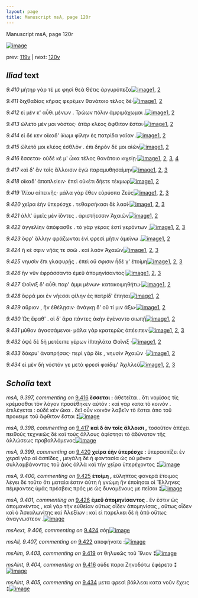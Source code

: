 ```yaml
---
layout: page
title: Manuscript msA, page 120r
---
```


Manuscript msA, page 120r

[![image](http://www.homermultitext.org/iipsrv?OBJ=IIP,1.0&FIF=/project/homer/pyramidal/deepzoom/hmt/vaimg/2017a/VA120RN_0292.tif&WID=100&CVT=JPEG)](http://www.homermultitext.org/ict2/?urn=urn:cite2:hmt:vaimg.2017a:VA120RN_0292)

prev:  [119v](../119v/) | next:  [120v](../120v/)

## *Iliad* text

*9.410* <a id="9.410"/> μήτηρ γάρ τέ με φησὶ θεὰ Θέτις ἀργυρόπεζα[![image](http://www.homermultitext.org/iipsrv?OBJ=IIP,1.0&FIF=/project/homer/pyramidal/deepzoom/hmt/vaimg/2017a/VA120RN_0292.tif&RGN=0.1832,0.2036,0.4004,0.0308&WID=1000&CVT=JPEG)](http://www.homermultitext.org/ict2/?urn=urn:cite2:hmt:vaimg.2017a:VA120RN_0292@0.1832,0.2036,0.4004,0.0308)[1](#msA_9.667), [2](#msA_9.1)

*9.411* <a id="9.411"/> διχθαδίας κῆρας φερέμεν θανάτοιο τέλος δέ·[![image](http://www.homermultitext.org/iipsrv?OBJ=IIP,1.0&FIF=/project/homer/pyramidal/deepzoom/hmt/vaimg/2017a/VA120RN_0292.tif&RGN=0.1842,0.2246,0.4004,0.0308&WID=1000&CVT=JPEG)](http://www.homermultitext.org/ict2/?urn=urn:cite2:hmt:vaimg.2017a:VA120RN_0292@0.1842,0.2246,0.4004,0.0308)[1](#msA_9.667), [2](#msA_9.1)

*9.412* <a id="9.412"/> εἰ μέν κ' αὖθι μένων . Τρώων πόλιν ἀμφιμάχωμαι .[![image](http://www.homermultitext.org/iipsrv?OBJ=IIP,1.0&FIF=/project/homer/pyramidal/deepzoom/hmt/vaimg/2017a/VA120RN_0292.tif&RGN=0.1812,0.2442,0.4284,0.0278&WID=1000&CVT=JPEG)](http://www.homermultitext.org/ict2/?urn=urn:cite2:hmt:vaimg.2017a:VA120RN_0292@0.1812,0.2442,0.4284,0.0278)[1](#msA_9.667), [2](#msA_9.1)

*9.413* <a id="9.413"/> ὤλετο μέν μοι νόστος· ἀτὰρ κλέος ἄφθιτον ἔσται·[![image](http://www.homermultitext.org/iipsrv?OBJ=IIP,1.0&FIF=/project/homer/pyramidal/deepzoom/hmt/vaimg/2017a/VA120RN_0292.tif&RGN=0.1782,0.2675,0.4284,0.021&WID=1000&CVT=JPEG)](http://www.homermultitext.org/ict2/?urn=urn:cite2:hmt:vaimg.2017a:VA120RN_0292@0.1782,0.2675,0.4284,0.021)[1](#msA_9.667), [2](#msA_9.1)

*9.414* <a id="9.414"/> εἰ δέ κεν οἴκαδ' ί̈κωμι φίλην ἐς πατρίδα γαῖαν .[![image](http://www.homermultitext.org/iipsrv?OBJ=IIP,1.0&FIF=/project/homer/pyramidal/deepzoom/hmt/vaimg/2017a/VA120RN_0292.tif&RGN=0.1762,0.2855,0.4284,0.021&WID=1000&CVT=JPEG)](http://www.homermultitext.org/ict2/?urn=urn:cite2:hmt:vaimg.2017a:VA120RN_0292@0.1762,0.2855,0.4284,0.021)[1](#msA_9.667), [2](#msA_9.1)

*9.415* <a id="9.415"/> ὤλετό μοι κλέος ἐσθλὸν . ἐπι δηρὸν δέ μοι αἰὼν[![image](http://www.homermultitext.org/iipsrv?OBJ=IIP,1.0&FIF=/project/homer/pyramidal/deepzoom/hmt/vaimg/2017a/VA120RN_0292.tif&RGN=0.1752,0.3043,0.4284,0.021&WID=1000&CVT=JPEG)](http://www.homermultitext.org/ict2/?urn=urn:cite2:hmt:vaimg.2017a:VA120RN_0292@0.1752,0.3043,0.4284,0.021)[1](#msA_9.667), [2](#msA_9.1)

*9.416* <a id="9.416"/> ἔσσεται· οὐδέ κέ μ' ὦκα τέλος θανάτοιο κιχείῃ·[![image](http://www.homermultitext.org/iipsrv?OBJ=IIP,1.0&FIF=/project/homer/pyramidal/deepzoom/hmt/vaimg/2017a/VA120RN_0292.tif&RGN=0.1752,0.3231,0.4284,0.021&WID=1000&CVT=JPEG)](http://www.homermultitext.org/ict2/?urn=urn:cite2:hmt:vaimg.2017a:VA120RN_0292@0.1752,0.3231,0.4284,0.021)[1](#msA_9.667), [2](#msA_9.397), [3](#msAint_9.404), [4](#msA_9.1)

*9.417* <a id="9.417"/> καὶ δ' ἂν τοῖς ἄλλοισιν ἐγὼ παραμυθησαίμην[![image](http://www.homermultitext.org/iipsrv?OBJ=IIP,1.0&FIF=/project/homer/pyramidal/deepzoom/hmt/vaimg/2017a/VA120RN_0292.tif&RGN=0.1722,0.3403,0.4284,0.021&WID=1000&CVT=JPEG)](http://www.homermultitext.org/ict2/?urn=urn:cite2:hmt:vaimg.2017a:VA120RN_0292@0.1722,0.3403,0.4284,0.021)[1](#msA_9.667), [2](#msA_9.1), [3](#msA_9.398)

*9.418* <a id="9.418"/> οἴκαδ' ἀποπλείειν· ἐπεὶ οὐκέτι δήετε τέκμωρ[![image](http://www.homermultitext.org/iipsrv?OBJ=IIP,1.0&FIF=/project/homer/pyramidal/deepzoom/hmt/vaimg/2017a/VA120RN_0292.tif&RGN=0.1712,0.3606,0.4284,0.021&WID=1000&CVT=JPEG)](http://www.homermultitext.org/ict2/?urn=urn:cite2:hmt:vaimg.2017a:VA120RN_0292@0.1712,0.3606,0.4284,0.021)[1](#msA_9.667), [2](#msA_9.1)

*9.419* <a id="9.419"/> Ἰ̈λίου αἰπεινῆς· μάλα γάρ ἕθεν εὐρύοπα Ζεὺς[![image](http://www.homermultitext.org/iipsrv?OBJ=IIP,1.0&FIF=/project/homer/pyramidal/deepzoom/hmt/vaimg/2017a/VA120RN_0292.tif&RGN=0.1682,0.3817,0.4284,0.021&WID=1000&CVT=JPEG)](http://www.homermultitext.org/ict2/?urn=urn:cite2:hmt:vaimg.2017a:VA120RN_0292@0.1682,0.3817,0.4284,0.021)[1](#msA_9.667), [2](#msAim_9.403), [3](#msA_9.1)

*9.420* <a id="9.420"/> χεῖρα ἑὴν ὑπερέσχε . τεθαρσήκασι δὲ λαοί·[![image](http://www.homermultitext.org/iipsrv?OBJ=IIP,1.0&FIF=/project/homer/pyramidal/deepzoom/hmt/vaimg/2017a/VA120RN_0292.tif&RGN=0.1662,0.4012,0.4284,0.021&WID=1000&CVT=JPEG)](http://www.homermultitext.org/ict2/?urn=urn:cite2:hmt:vaimg.2017a:VA120RN_0292@0.1662,0.4012,0.4284,0.021)[1](#msA_9.667), [2](#msA_9.399), [3](#msA_9.1)

*9.421* <a id="9.421"/> ἀλλ' ὑμεῖς μὲν ἰ̈όντες . ἀριστήεσσιν Ἀχαιῶν[![image](http://www.homermultitext.org/iipsrv?OBJ=IIP,1.0&FIF=/project/homer/pyramidal/deepzoom/hmt/vaimg/2017a/VA120RN_0292.tif&RGN=0.1622,0.417,0.4284,0.021&WID=1000&CVT=JPEG)](http://www.homermultitext.org/ict2/?urn=urn:cite2:hmt:vaimg.2017a:VA120RN_0292@0.1622,0.417,0.4284,0.021)[1](#msA_9.667), [2](#msA_9.1)

*9.422* <a id="9.422"/> ἀγγελίην ἀπόφασθε . τὸ γὰρ γέρας ἐστὶ γερόντων ,[![image](http://www.homermultitext.org/iipsrv?OBJ=IIP,1.0&FIF=/project/homer/pyramidal/deepzoom/hmt/vaimg/2017a/VA120RN_0292.tif&RGN=0.1622,0.4395,0.4284,0.021&WID=1000&CVT=JPEG)](http://www.homermultitext.org/ict2/?urn=urn:cite2:hmt:vaimg.2017a:VA120RN_0292@0.1622,0.4395,0.4284,0.021)[1](#msA_9.667), [2](#msAil_9.407), [3](#msA_9.1)

*9.423* <a id="9.423"/> ὄφρ' ἄλλην φράζωνται ἐνὶ φρεσὶ μῆτιν ἀμείνω .[![image](http://www.homermultitext.org/iipsrv?OBJ=IIP,1.0&FIF=/project/homer/pyramidal/deepzoom/hmt/vaimg/2017a/VA120RN_0292.tif&RGN=0.1702,0.4606,0.4284,0.021&WID=1000&CVT=JPEG)](http://www.homermultitext.org/ict2/?urn=urn:cite2:hmt:vaimg.2017a:VA120RN_0292@0.1702,0.4606,0.4284,0.021)[1](#msA_9.667), [2](#msA_9.1)

*9.424* <a id="9.424"/> ἥ κέ σφιν νῆάς τε σοῶ . καὶ λαὸν Ἀχαιῶν[![image](http://www.homermultitext.org/iipsrv?OBJ=IIP,1.0&FIF=/project/homer/pyramidal/deepzoom/hmt/vaimg/2017a/VA120RN_0292.tif&RGN=0.1682,0.4771,0.4284,0.021&WID=1000&CVT=JPEG)](http://www.homermultitext.org/ict2/?urn=urn:cite2:hmt:vaimg.2017a:VA120RN_0292@0.1682,0.4771,0.4284,0.021)[1](#msA_9.667), [2](#msAext_9.406), [3](#msA_9.1)

*9.425* <a id="9.425"/> νηυσὶν ἔπι γλαφυρῇς . ἐπεὶ οὔ σφισιν ἧδέ γ' ἑτοίμη[![image](http://www.homermultitext.org/iipsrv?OBJ=IIP,1.0&FIF=/project/homer/pyramidal/deepzoom/hmt/vaimg/2017a/VA120RN_0292.tif&RGN=0.1632,0.4966,0.4284,0.021&WID=1000&CVT=JPEG)](http://www.homermultitext.org/ict2/?urn=urn:cite2:hmt:vaimg.2017a:VA120RN_0292@0.1632,0.4966,0.4284,0.021)[1](#msA_9.667), [2](#msA_9.400), [3](#msA_9.1)

*9.426* <a id="9.426"/> ἣν νῦν ἐφράσσαντο ἐμεῦ ἀπομηνίσαντος·[![image](http://www.homermultitext.org/iipsrv?OBJ=IIP,1.0&FIF=/project/homer/pyramidal/deepzoom/hmt/vaimg/2017a/VA120RN_0292.tif&RGN=0.1612,0.5139,0.4284,0.021&WID=1000&CVT=JPEG)](http://www.homermultitext.org/ict2/?urn=urn:cite2:hmt:vaimg.2017a:VA120RN_0292@0.1612,0.5139,0.4284,0.021)[1](#msA_9.667), [2](#msA_9.401), [3](#msA_9.1)

*9.427* <a id="9.427"/> Φοῖνιξ δ' αὖθι παρ' άμμι μένων· κατακοιμηθήτω·[![image](http://www.homermultitext.org/iipsrv?OBJ=IIP,1.0&FIF=/project/homer/pyramidal/deepzoom/hmt/vaimg/2017a/VA120RN_0292.tif&RGN=0.1762,0.5349,0.4434,0.021&WID=1000&CVT=JPEG)](http://www.homermultitext.org/ict2/?urn=urn:cite2:hmt:vaimg.2017a:VA120RN_0292@0.1762,0.5349,0.4434,0.021)[1](#msA_9.667), [2](#msA_9.1)

*9.428* <a id="9.428"/> ὄφρά μοι ἐν νήεσσι φίλην ἐς πατρίδ' ἕπηται[![image](http://www.homermultitext.org/iipsrv?OBJ=IIP,1.0&FIF=/project/homer/pyramidal/deepzoom/hmt/vaimg/2017a/VA120RN_0292.tif&RGN=0.1732,0.5537,0.4434,0.021&WID=1000&CVT=JPEG)](http://www.homermultitext.org/ict2/?urn=urn:cite2:hmt:vaimg.2017a:VA120RN_0292@0.1732,0.5537,0.4434,0.021)[1](#msA_9.667), [2](#msA_9.1)

*9.429* <a id="9.429"/> αὔριον , ἢν ἐθέλῃσιν· ἀνάγκῃ δ' οὔ τί μιν άξω·[![image](http://www.homermultitext.org/iipsrv?OBJ=IIP,1.0&FIF=/project/homer/pyramidal/deepzoom/hmt/vaimg/2017a/VA120RN_0292.tif&RGN=0.1712,0.5748,0.4434,0.021&WID=1000&CVT=JPEG)](http://www.homermultitext.org/ict2/?urn=urn:cite2:hmt:vaimg.2017a:VA120RN_0292@0.1712,0.5748,0.4434,0.021)[1](#msA_9.667), [2](#msA_9.1)

*9.430* <a id="9.430"/> Ὡς ἔφαθ' . οἱ δ' ἄρα πάντες ἀκὴν ἐγένοντο σιωπῇ[![image](http://www.homermultitext.org/iipsrv?OBJ=IIP,1.0&FIF=/project/homer/pyramidal/deepzoom/hmt/vaimg/2017a/VA120RN_0292.tif&RGN=0.1712,0.595,0.4434,0.021&WID=1000&CVT=JPEG)](http://www.homermultitext.org/ict2/?urn=urn:cite2:hmt:vaimg.2017a:VA120RN_0292@0.1712,0.595,0.4434,0.021)[1](#msA_9.667), [2](#msA_9.1)

*9.431* <a id="9.431"/> μῦθον ἀγασσάμενοι· μάλα γὰρ κρατερῶς ἀπέειπεν·[![image](http://www.homermultitext.org/iipsrv?OBJ=IIP,1.0&FIF=/project/homer/pyramidal/deepzoom/hmt/vaimg/2017a/VA120RN_0292.tif&RGN=0.1702,0.6131,0.4434,0.021&WID=1000&CVT=JPEG)](http://www.homermultitext.org/ict2/?urn=urn:cite2:hmt:vaimg.2017a:VA120RN_0292@0.1702,0.6131,0.4434,0.021)[1](#msA_9.667), [2](#msA_9.402), [3](#msA_9.1)

*9.432* <a id="9.432"/> ὀψὲ δὲ δὴ μετέειπε γέρων ἱ̈ππηλάτα Φοῖνιξ ·[![image](http://www.homermultitext.org/iipsrv?OBJ=IIP,1.0&FIF=/project/homer/pyramidal/deepzoom/hmt/vaimg/2017a/VA120RN_0292.tif&RGN=0.1712,0.6319,0.4434,0.021&WID=1000&CVT=JPEG)](http://www.homermultitext.org/ict2/?urn=urn:cite2:hmt:vaimg.2017a:VA120RN_0292@0.1712,0.6319,0.4434,0.021)[1](#msA_9.667), [2](#msA_9.1)

*9.433* <a id="9.433"/> δάκρυ' ἀναπρήσας· περὶ γὰρ δίε , νηυσὶν Ἀχαιῶν ·[![image](http://www.homermultitext.org/iipsrv?OBJ=IIP,1.0&FIF=/project/homer/pyramidal/deepzoom/hmt/vaimg/2017a/VA120RN_0292.tif&RGN=0.1702,0.6491,0.4494,0.021&WID=1000&CVT=JPEG)](http://www.homermultitext.org/ict2/?urn=urn:cite2:hmt:vaimg.2017a:VA120RN_0292@0.1702,0.6491,0.4494,0.021)[1](#msA_9.667), [2](#msA_9.1)

*9.434* <a id="9.434"/> εἰ μὲν δὴ νόστόν γε μετὰ φρεσὶ φαίδιμ' Ἀχιλλεῦ[![image](http://www.homermultitext.org/iipsrv?OBJ=IIP,1.0&FIF=/project/homer/pyramidal/deepzoom/hmt/vaimg/2017a/VA120RN_0292.tif&RGN=0.1692,0.6679,0.4494,0.021&WID=1000&CVT=JPEG)](http://www.homermultitext.org/ict2/?urn=urn:cite2:hmt:vaimg.2017a:VA120RN_0292@0.1692,0.6679,0.4494,0.021)[1](#msA_9.667), [2](#msAint_9.405), [3](#msA_9.1)

## *Scholia* text

*msA, 9.397, commenting on* [9.416](#9.416)  <a id="msA_9.397"/> **ἔσσεται :** ἀθετεῖται . ὅτι νομίσας τίς κρέμασθαι τὸν λόγον προσέθηκεν αὐτόν : καὶ γὰρ κατα τὸ κοινὸν . ἐπιλέγεται : οὐδέ κέν ῶκα . δεῖ οὖν κοινὸν λαβεῖν τὸ ἔσται ἀπο τοῦ προκειμε τοῦ ἄφθιτον ἔσται ⁑[![image](http://www.homermultitext.org/iipsrv?OBJ=IIP,1.0&FIF=/project/homer/pyramidal/deepzoom/hmt/vaimg/2017a/VA120RN_0292.tif&RGN=0.6048,0.327,0.2133,0.0671&WID=1000&CVT=JPEG)](http://www.homermultitext.org/ict2/?urn=urn:cite2:hmt:vaimg.2017a:VA120RN_0292@0.6048,0.327,0.2133,0.0671)

*msA, 9.398, commenting on* [9.417](#9.417)  <a id="msA_9.398"/> **καὶ δ ὰν τοῖς ἄλλοισι ,** τοσοῦτον ἀπέχει πειθοῦς τεχνικῶς δὲ καὶ τοὺς ἄλλους ἀφίστησι τὸ ἀδύνατον τῆς ἁλλώσεως προβαλλόμενος[![image](http://www.homermultitext.org/iipsrv?OBJ=IIP,1.0&FIF=/project/homer/pyramidal/deepzoom/hmt/vaimg/2017a/VA120RN_0292.tif&RGN=0.593,0.3866,0.2143,0.042&WID=1000&CVT=JPEG)](http://www.homermultitext.org/ict2/?urn=urn:cite2:hmt:vaimg.2017a:VA120RN_0292@0.593,0.3866,0.2143,0.042)

*msA, 9.399, commenting on* [9.420](#9.420)  <a id="msA_9.399"/> **χείρα ἑὴν ὑπερέσχε :** ὑπερασπίζει ἐν χερσὶ γὰρ αἱ ἀσπίδες , μεγάλη δὲ ἡ φαντασία ὡς οὐ μόνον συλλαμβάνοντος τοῦ Διὸς ἀλλὰ καὶ τὴν χεῖρα ὑπερέχοντος ⁑[![image](http://www.homermultitext.org/iipsrv?OBJ=IIP,1.0&FIF=/project/homer/pyramidal/deepzoom/hmt/vaimg/2017a/VA120RN_0292.tif&RGN=0.5878,0.4241,0.2282,0.0532&WID=1000&CVT=JPEG)](http://www.homermultitext.org/ict2/?urn=urn:cite2:hmt:vaimg.2017a:VA120RN_0292@0.5878,0.4241,0.2282,0.0532)

*msA, 9.400, commenting on* [9.425](#9.425)  <a id="msA_9.400"/> **ἑτοίμη ,** εὔληπτος φανερά ἕτοιμος λέγει δὲ τοῦτο ὅτι ματαία ἐστιν ἁύτη ἡ γνώμη ἣν ἐποίησαι οἱ Ἕλληνες πέμψαντες ὑμάς πρέσβεις πρός με ὡς δυναμένους με πεῖσαι ⁑[![image](http://www.homermultitext.org/iipsrv?OBJ=IIP,1.0&FIF=/project/homer/pyramidal/deepzoom/hmt/vaimg/2017a/VA120RN_0292.tif&RGN=0.5865,0.4753,0.2323,0.0665&WID=1000&CVT=JPEG)](http://www.homermultitext.org/ict2/?urn=urn:cite2:hmt:vaimg.2017a:VA120RN_0292@0.5865,0.4753,0.2323,0.0665)

*msA, 9.401, commenting on* [9.426](#9.426)  <a id="msA_9.401"/> **ἐμεῦ ἀπομηνίσαντος .** ἕν ἐστιν ὡς ἀπομανέντος , καὶ γὰρ τὴν εὐθεῖαν οὕτως οἶδεν ἀπομηνίσας , οὕτως οἶδεν καὶ ὁ Ἀσκαλωνίτης καὶ Ἀλεξίων : καὶ εἰ παρελκει δὲ ἡ ἀπὸ οὕτως ἀναγνωστεον .[![image](http://www.homermultitext.org/iipsrv?OBJ=IIP,1.0&FIF=/project/homer/pyramidal/deepzoom/hmt/vaimg/2017a/VA120RN_0292.tif&RGN=0.6095,0.5473,0.2071,0.0735&WID=1000&CVT=JPEG)](http://www.homermultitext.org/ict2/?urn=urn:cite2:hmt:vaimg.2017a:VA120RN_0292@0.6095,0.5473,0.2071,0.0735)

*msAext, 9.406, commenting on* [9.424](#9.424)  <a id="msAext_9.406"/> σόῃ[![image](http://www.homermultitext.org/iipsrv?OBJ=IIP,1.0&FIF=/project/homer/pyramidal/deepzoom/hmt/vaimg/2017a/VA120RN_0292.tif&RGN=0.8699,0.4658,0.037,0.015&WID=1000&CVT=JPEG)](http://www.homermultitext.org/ict2/?urn=urn:cite2:hmt:vaimg.2017a:VA120RN_0292@0.8699,0.4658,0.037,0.015)

*msAil, 9.407, commenting on* [9.422](#9.422)  <a id="msAil_9.407"/> αποφήνατε :[![image](http://www.homermultitext.org/iipsrv?OBJ=IIP,1.0&FIF=/project/homer/pyramidal/deepzoom/hmt/vaimg/2017a/VA120RN_0292.tif&RGN=0.3133,0.4365,0.0561,0.009&WID=1000&CVT=JPEG)](http://www.homermultitext.org/ict2/?urn=urn:cite2:hmt:vaimg.2017a:VA120RN_0292@0.3133,0.4365,0.0561,0.009)

*msAim, 9.403, commenting on* [9.419](#9.419)  <a id="msAim_9.403"/> οτ θηλυκῶς τοῦ Ἴλιον ⁑[![image](http://www.homermultitext.org/iipsrv?OBJ=IIP,1.0&FIF=/project/homer/pyramidal/deepzoom/hmt/vaimg/2017a/VA120RN_0292.tif&RGN=0.5726,0.3764,0.03,0.0406&WID=1000&CVT=JPEG)](http://www.homermultitext.org/ict2/?urn=urn:cite2:hmt:vaimg.2017a:VA120RN_0292@0.5726,0.3764,0.03,0.0406)

*msAint, 9.404, commenting on* [9.416](#9.416)  <a id="msAint_9.404"/> οὐδε παρα Ζηνοδότω ἐφέρετο ⁑[![image](http://www.homermultitext.org/iipsrv?OBJ=IIP,1.0&FIF=/project/homer/pyramidal/deepzoom/hmt/vaimg/2017a/VA120RN_0292.tif&RGN=0.1121,0.3133,0.0631,0.0451&WID=1000&CVT=JPEG)](http://www.homermultitext.org/ict2/?urn=urn:cite2:hmt:vaimg.2017a:VA120RN_0292@0.1121,0.3133,0.0631,0.0451)

*msAint, 9.405, commenting on* [9.434](#9.434)  <a id="msAint_9.405"/> μετα φρεσὶ βάλλεαι κατα νοῦν ἔχεις ⁑[![image](http://www.homermultitext.org/iipsrv?OBJ=IIP,1.0&FIF=/project/homer/pyramidal/deepzoom/hmt/vaimg/2017a/VA120RN_0292.tif&RGN=0.1121,0.6649,0.0701,0.0443&WID=1000&CVT=JPEG)](http://www.homermultitext.org/ict2/?urn=urn:cite2:hmt:vaimg.2017a:VA120RN_0292@0.1121,0.6649,0.0701,0.0443)